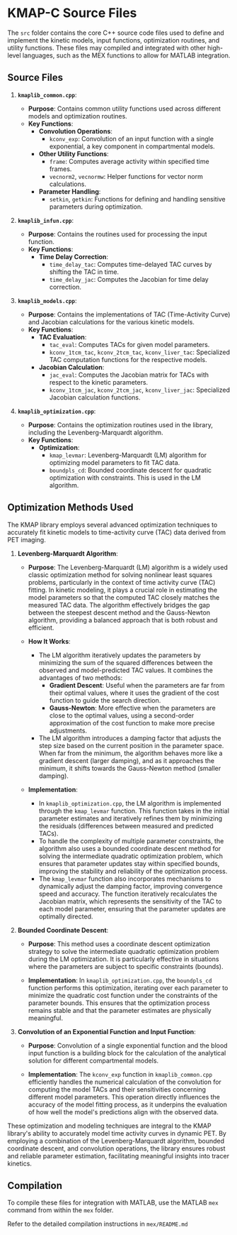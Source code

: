 # KMAP-C Source Files

The `src` folder contains the core C++ source code files used to define and implement the kinetic models, input functions, optimization routines, and utility functions. These files may compiled and integrated with other high-level languages, such as the MEX functions to allow for MATLAB integration.

## Source Files

1. **`kmaplib_common.cpp`**:
   - **Purpose**: Contains common utility functions used across different models and optimization routines.
   - **Key Functions**:
     - **Convolution Operations**:
       - `kconv_exp`: Convolution of an input function with a single exponential, a key component in compartmental models.
     - **Other Utility Functions**:
       - `frame`: Computes average activity within specified time frames.
       - `vecnorm2`, `vecnormw`: Helper functions for vector norm calculations.
     - **Parameter Handling**:
       - `setkin`, `getkin`: Functions for defining and handling sensitive parameters during optimization.

2. **`kmaplib_infun.cpp`**:
   - **Purpose**: Contains the routines used for processing the input function.
   - **Key Functions**:
     - **Time Delay Correction**:
       - `time_delay_tac`: Computes time-delayed TAC curves by shifting the TAC in time.
       - `time_delay_jac`: Computes the Jacobian for time delay correction.

3. **`kmaplib_models.cpp`**: 
   - **Purpose**: Contains the implementations of TAC (Time-Activity Curve) and Jacobian calculations for the various kinetic models.
   - **Key Functions**:
     - **TAC Evaluation**:
       - `tac_eval`: Computes TACs for given model parameters.
       - `kconv_1tcm_tac`, `kconv_2tcm_tac`, `kconv_liver_tac`: Specialized TAC computation functions for the respective models.
     - **Jacobian Calculation**:
       - `jac_eval`: Computes the Jacobian matrix for TACs with respect to the kinetic parameters.
       - `kconv_1tcm_jac`, `kconv_2tcm_jac`, `kconv_liver_jac`: Specialized Jacobian calculation functions.

4. **`kmaplib_optimization.cpp`**:
   - **Purpose**: Contains the optimization routines used in the library, including the Levenberg-Marquardt algorithm.
   - **Key Functions**:
     - **Optimization**:
       - `kmap_levmar`: Levenberg-Marquardt (LM) algorithm for optimizing model parameters to fit TAC data.
       - `boundpls_cd`: Bounded coordinate descent for quadratic optimization with constraints. This is used in the LM algorithm.

## Optimization Methods Used

The KMAP library employs several advanced optimization techniques to accurately fit kinetic models to time-activity curve (TAC) data derived from PET imaging.

1. **Levenberg-Marquardt Algorithm**:
   - **Purpose**: The Levenberg-Marquardt (LM) algorithm is a widely used classic optimization method for solving nonlinear least squares problems, particularly in the context of time activity curve (TAC) fitting. In kinetic modeling, it plays a crucial role in estimating the model parameters so that the computed TAC closely matches the measured TAC data. The algorithm effectively bridges the gap between the steepest descent method and the Gauss-Newton algorithm, providing a balanced approach that is both robust and efficient.
   
   - **How It Works**: 
     - The LM algorithm iteratively updates the parameters by minimizing the sum of the squared differences between the observed and model-predicted TAC values. It combines the advantages of two methods: 
       - **Gradient Descent**: Useful when the parameters are far from their optimal values, where it uses the gradient of the cost function to guide the search direction.
       - **Gauss-Newton**: More effective when the parameters are close to the optimal values, using a second-order approximation of the cost function to make more precise adjustments.
     - The LM algorithm introduces a damping factor that adjusts the step size based on the current position in the parameter space. When far from the minimum, the algorithm behaves more like a gradient descent (larger damping), and as it approaches the minimum, it shifts towards the Gauss-Newton method (smaller damping).

   - **Implementation**: 
     - In `kmaplib_optimization.cpp`, the LM algorithm is implemented through the `kmap_levmar` function. This function takes in the initial parameter estimates and iteratively refines them by minimizing the residuals (differences between measured and predicted TACs). 
     - To handle the complexity of multiple parameter constraints, the algorithm also uses a bounded coordinate descent method for solving the intermediate quadratic optimization problem, which ensures that parameter updates stay within specified bounds, improving the stability and reliability of the optimization process.
     - The `kmap_levmar` function also incorporates mechanisms to dynamically adjust the damping factor, improving convergence speed and accuracy. The function iteratively recalculates the Jacobian matrix, which represents the sensitivity of the TAC to each model parameter, ensuring that the parameter updates are optimally directed.

2. **Bounded Coordinate Descent**:
   - **Purpose**: This method uses a coordinate descent optimization strategy to solve the intermediate quadratic optimization problem during the LM optimization. It is particularly effective in situations where the parameters are subject to specific constraints (bounds). 
   
   - **Implementation**: In `kmaplib_optimization.cpp`, the `boundpls_cd` function performs this optimization, iterating over each parameter to minimize the quadratic cost function under the constraints of the parameter bounds. This ensures that the optimization process remains stable and that the parameter estimates are physically meaningful.

3. **Convolution of an Exponential Function and Input Function**:
   - **Purpose**: Convolution of a single exponential function and the blood input function is a building block for the calculation of the analytical solution for different compartmental models.
   
   - **Implementation**: The `kconv_exp` function in `kmaplib_common.cpp` efficiently handles the numerical calculation of the convolution for computing the model TACs and their sensitivities concerning different model parameters. This operation directly influences the accuracy of the model fitting process, as it underpins the evaluation of how well the model's predictions align with the observed data.

These optimization and modeling techniques are integral to the KMAP library's ability to accurately model time activity curves in dynamic PET. By employing a combination of the Levenberg-Marquardt algorithm, bounded coordinate descent, and convolution operations, the library ensures robust and reliable parameter estimation, facilitating meaningful insights into tracer kinetics.

## Compilation

To compile these files for integration with MATLAB, use the MATLAB `mex` command from within the `mex` folder.

Refer to the detailed compilation instructions in `mex/README.md`

